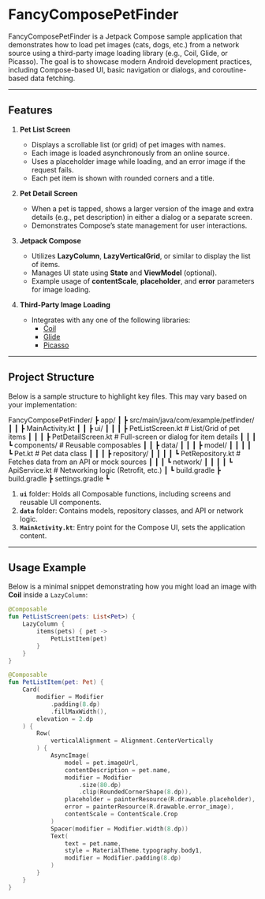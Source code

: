# FancyComposePetFinder

FancyComposePetFinder is a Jetpack Compose sample application that demonstrates how to load pet images (cats, dogs, etc.) from a network source using a third-party image loading library (e.g., Coil, Glide, or Picasso). The goal is to showcase modern Android development practices, including Compose-based UI, basic navigation or dialogs, and coroutine-based data fetching.

---

## Features

1. **Pet List Screen**  
   - Displays a scrollable list (or grid) of pet images with names.
   - Each image is loaded asynchronously from an online source.
   - Uses a placeholder image while loading, and an error image if the request fails.
   - Each pet item is shown with rounded corners and a title.

2. **Pet Detail Screen**  
   - When a pet is tapped, shows a larger version of the image and extra details (e.g., pet description) in either a dialog or a separate screen.
   - Demonstrates Compose’s state management for user interactions.

3. **Jetpack Compose**  
   - Utilizes **LazyColumn**, **LazyVerticalGrid**, or similar to display the list of items.
   - Manages UI state using **State** and **ViewModel** (optional).
   - Example usage of **contentScale**, **placeholder**, and **error** parameters for image loading.

4. **Third-Party Image Loading**  
   - Integrates with any one of the following libraries:
     - [Coil](https://github.com/coil-kt/coil)
     - [Glide](https://github.com/bumptech/glide)
     - [Picasso](https://github.com/square/picasso)

---
## Project Structure

Below is a sample structure to highlight key files. This may vary based on your implementation:

FancyComposePetFinder/ ┣ app/ ┃ ┣ src/main/java/com/example/petfinder/ ┃ ┃ ┣ MainActivity.kt ┃ ┃ ┣ ui/ ┃ ┃ ┃ ┣ PetListScreen.kt # List/Grid of pet items ┃ ┃ ┃ ┣ PetDetailScreen.kt # Full-screen or dialog for item details ┃ ┃ ┃ ┗ components/ # Reusable composables ┃ ┃ ┣ data/ ┃ ┃ ┃ ┣ model/ ┃ ┃ ┃ ┃ ┗ Pet.kt # Pet data class ┃ ┃ ┃ ┣ repository/ ┃ ┃ ┃ ┃ ┗ PetRepository.kt # Fetches data from an API or mock sources ┃ ┃ ┃ ┗ network/ ┃ ┃ ┃ ┃ ┗ ApiService.kt # Networking logic (Retrofit, etc.) ┃ ┗ build.gradle ┣ build.gradle ┣ settings.gradle ┗


1. **`ui`** folder: Holds all Composable functions, including screens and reusable UI components.
2. **`data`** folder: Contains models, repository classes, and API or network logic.
3. **`MainActivity.kt`**: Entry point for the Compose UI, sets the application content.

---

## Usage Example

Below is a minimal snippet demonstrating how you might load an image with **Coil** inside a `LazyColumn`:

```kotlin
@Composable
fun PetListScreen(pets: List<Pet>) {
    LazyColumn {
        items(pets) { pet ->
            PetListItem(pet)
        }
    }
}

@Composable
fun PetListItem(pet: Pet) {
    Card(
        modifier = Modifier
            .padding(8.dp)
            .fillMaxWidth(),
        elevation = 2.dp
    ) {
        Row(
            verticalAlignment = Alignment.CenterVertically
        ) {
            AsyncImage(
                model = pet.imageUrl,
                contentDescription = pet.name,
                modifier = Modifier
                    .size(80.dp)
                    .clip(RoundedCornerShape(8.dp)),
                placeholder = painterResource(R.drawable.placeholder),
                error = painterResource(R.drawable.error_image),
                contentScale = ContentScale.Crop
            )
            Spacer(modifier = Modifier.width(8.dp))
            Text(
                text = pet.name,
                style = MaterialTheme.typography.body1,
                modifier = Modifier.padding(8.dp)
            )
        }
    }
}
